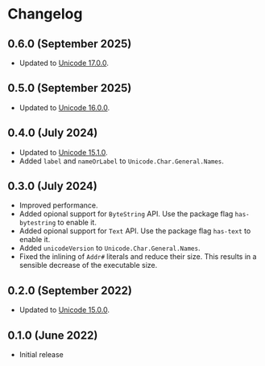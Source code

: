 # Changelog

## 0.6.0 (September 2025)

- Updated to [Unicode 17.0.0](https://www.unicode.org/versions/Unicode17.0.0/).

## 0.5.0 (September 2025)

- Updated to [Unicode 16.0.0](https://www.unicode.org/versions/Unicode16.0.0/).

## 0.4.0 (July 2024)

- Updated to [Unicode 15.1.0](https://www.unicode.org/versions/Unicode15.1.0/).
- Added `label` and `nameOrLabel` to `Unicode.Char.General.Names`.

## 0.3.0 (July 2024)

- Improved performance.
- Added opional support for `ByteString` API.
  Use the package flag `has-bytestring` to enable it.
- Added opional support for `Text` API.
  Use the package flag `has-text` to enable it.
- Added `unicodeVersion` to `Unicode.Char.General.Names`.
- Fixed the inlining of `Addr#` literals and reduce their size. This results in
  a sensible decrease of the executable size.

## 0.2.0 (September 2022)

- Updated to [Unicode 15.0.0](https://www.unicode.org/versions/Unicode15.0.0/).

## 0.1.0 (June 2022)

- Initial release
